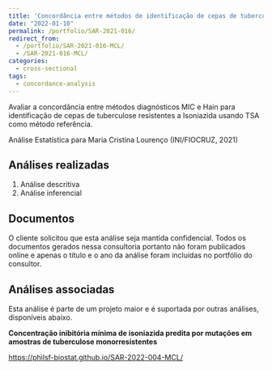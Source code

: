 ```yaml
---
title: 'Concordância entre métodos de identificação de cepas de tuberculose resistentes a Isoniazida'
date: "2022-01-10"
permalink: /portfolio/SAR-2021-016/
redirect_from:
  - /portfolio/SAR-2021-016-MCL/
  - /SAR-2021-016-MCL/
categories:
  - cross-sectional
tags:
  - concordance-analysis
---
```


Avaliar a concordância entre métodos diagnósticos MIC e Hain para identificação de cepas de tuberculose resistentes a Isoniazida usando TSA como método referência.

Análise Estatística para Maria Cristina Lourenço (INI/FIOCRUZ, 2021)

## Análises realizadas

1. Análise descritiva
1. Análise inferencial

## Documentos

<!-- O cliente solicitou que esta análise seja mantida confidencial até uma futura data, determinada pelo próprio cliente. -->
<!-- Todos os documentos gerados nessa consultoria portanto não foram publicados online e apenas o título e o ano da análise foram incluídas no portfólio do consultor. -->
<!-- Após a data acordada, os documentos serão disponibilizados. -->

O cliente solicitou que esta análise seja mantida confidencial.
Todos os documentos gerados nessa consultoria portanto não foram publicados online e apenas o título e o ano da análise foram incluídas no portfólio do consultor.

<!-- ### Plano Analítico (SAP) -->

<!-- - [PDF][sap] -->

<!-- ### Relatório de Análise Estatística (SAR) -->

<!-- - [PDF][sar] -->

## Análises associadas

Esta análise é parte de um projeto maior e é suportada por outras análises, disponíveis abaixo.

**Concentração inibitória mínima de isoniazida predita por mutações em amostras de tuberculose monorresistentes**

<https://philsf-biostat.github.io/SAR-2022-004-MCL/>

<!-- --- -->

[sap]: /files/SAP-2021-016-MCL-v01.pdf
[sar]: /files/SAR-2021-016-MCL-v01.pdf
